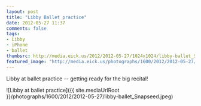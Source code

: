 ```yaml
---
layout: post
title: "Libby Ballet practice"
date: 2012-05-27 11:37
comments: false
tags: 
- Libby
- iPhone
- ballet
thumbsrc: http://media.eick.us/2012/2012-05-27/1024x1024/libby-ballet_Snapseed.jpeg
featured_image: "http://media.eick.us/photographs/1600/2012/2012-05-27/libby-ballet_Snapseed.jpeg"
---
```

Libby at ballet practice -- getting ready for the big recital!




![Libby at ballet practice]({{ site.mediaUrlRoot }}/photographs/1600/2012/2012-05-27/libby-ballet_Snapseed.jpeg)

